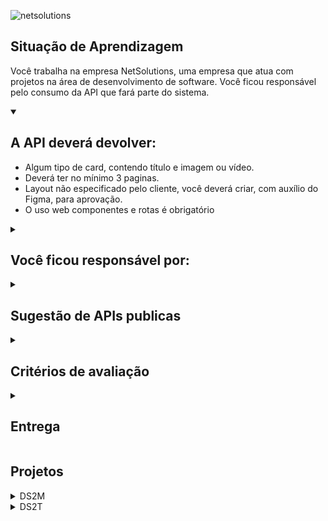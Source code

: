 
![netsolutions](https://user-images.githubusercontent.com/42476943/236190098-91455210-eb6c-4efc-bd19-3dcb7618adc3.png)

## Situação de Aprendizagem

Você trabalha na empresa NetSolutions, uma empresa que atua com projetos na área de
desenvolvimento de software. Você ficou responsável pelo consumo da API que fará parte do
sistema.

<details open>
<summary><h2>A API deverá devolver:</h2></summary>

- Algum tipo de card, contendo título e imagem ou vídeo.
- Deverá ter no mínimo 3 paginas.
- Layout não especificado pelo cliente, você deverá criar, com auxílio do Figma, para aprovação.
- O uso web componentes e rotas é obrigatório

</details>

<details>
<summary><h2>Você ficou responsável por:</h2></summary>

1. Estudar a documentação da API.
2. Consumir a API.
3. Criar os componentes
4. Criar as páginas
5. Criar as rotas
</details>

<details>
<summary><h2>Sugestão de APIs publicas</h2></summary>

- https://swapi.co/
- https://developer.marvel.com/
- https://pokeapi.co/
- http://www.omdbapi.com/
- https://rawg.io/apidocs
- https://developer.github.com/v3/
- https://developers.themoviedb.org/3
- https://api.vagalume.com.br/
- https://lyricsovh.docs.apiary.io/
- https://jikan.docs.apiary.io/
- https://pixabay.com/api/docs/
- https://www.tvmaze.com/api
- https://superheroapi.com/

> 💡 Poderá ser utilizada outra API desde que seja aprovada.
</details>

<details>
<summary><h2>Critérios de avaliação</h2></summary>

- [ ]  Documentou problemas, se encontrado, para futuras consultas?
- [ ]  Foi criado o layout no figma?
- [ ]  A página foi construída seguindo o planejado no Figma?
- [ ]  A página funciona em dispositivos diferentes?
- [ ]  Foi consumida a API escolhida?
- [ ]  Foi criado web componentes?
- [ ]  Foi criado um padrão de roteamente para as paginas?
- [ ]  As funções foram criadas seguindo à boa prática de responsabilidade única?
- [ ]  Quando possível, foi criado funções puras?
- [ ]  O projeto está publicado?
- [ ]  Foi criado o arquivo README.md?

</details>

<details>
<summary><h2>Entrega</h2></summary>

- Crie uma pasta com seu nome dentro da pasta projetos e faça um pull request
- Data: 04/05/23
- Horário: 11:30

</details>

## Projetos
<details>
<summary>DS2M</summary>

  | Nome | API | Projeto |
  |---|---|---|
  |[Fernando Leonid](https://github.com/fernandoleonid) | [ViaCEP](https://viacep.com.br/) | [Cadastro](https://github.com/fernandoleonid/consumo-api-js/tree/main/01-viacep) |
  |[Felipe Florencio](https://github.com/FelipeFlorencio9) | [Pixabay](https://pixabay.com/api/docs/) | [Pixabay API Consumer](https://github.com/FelipeFlorencio9/pixabay-api#readme) |
  |[Gustavo Henrique](https://github.com/GustavoHenriqueProjects) | [TheSpaceDevs](https://ll.thespacedevs.com/docs/) | [TheSpaceDevs API Consumer](https://github.com/GustavoHenriqueProjects/The-Space-FrontEnd)|
  [Caio Palermo](https://github.com/HasegawaTaizou) | [Vagalume](https://api.vagalume.com.br/) | [Songsphere](https://github.com/HasegawaTaizou/SongSphere#readme) |
  |[Cleiton Cruz](https://github.com/cotilen) | [PokeApi](https://pokeapi.co/) | [GottaCatch](https://github.com/Cotilen/Gotta_Catch-Em_All) |
  |[Camila Pinheiro](https://github.com/camilapinh3iro) | [Systeme-Solaire](https://api.le-systeme-solaire.net/en/) | [Solar System](https://github.com/camilapinh3iro/solar_system#readme) |
  |[Eduardo Ribeiro](https://github.com/Rib3r0) | [jikan](https://docs.api.jikan.moe/) | [jojo](https://github.com/Rib3r0/jojo-api-publica) |
  | [Bianca Duarte] (https://rickandmortyapi.com/) | [The Rick and Mort API] (https://rickandmortyapi.com/) |  [ricky and morty](https://github.com/biiaduartez/API-project.git) |

</details>

<details>
<summary>DS2T</summary>

  | Nome | API | Projeto |
  |---|---|---|
  |[Fernando Leonid](https://github.com/fernandoleonid) | [ViaCEP](https://viacep.com.br/) | [Cadastro](https://github.com/fernandoleonid/consumo-api-js/tree/main/01-viacep) |
  |[Bianca Leao](https://github.com/fernandoleonid) | [OMDBAPI](http://www.omdbapi.com/) | [Bibisflix](https://github.com/leaobia/netflix) |
  |[Thiago Freitas](https://github.com/Thiago1223) | [NARUTOAPI](https://www.narutodb.xyz/) | [Naruto](https://github.com/Thiago1223/naruto-api) |
  |[Matheus Reis](https://github.com/matheusalves099) | [BALLDONTLIE](https://app.balldontlie.io/) | [NBA Info](https://github.com/MatheusAlves099/nba_info_api) |
  |[Mateus Alves da Silva](https://github.com/fernandoleonid) | [EldenRingAPI](https://docs.eldenring.fanapis.com/docs/) | [EldenRing](https://github.com/MateusAlves595/Elden-Ring) |
  |[Artur Alves](https://github.com/ArturAlvess) | [PokeAPI](https://pokeapi.co/) | [PokeInfo](https://github.com/ArturAlvess/pokeinfo-webcomponent) |
  |[Millena Ferreira](https://github.com/MillenaFerreira) | [HarryPotterAPI](https://hp-api.onrender.com/) | [Hogwarts](https://the-world-of-harry-potter.vercel.app/) |
  |[Muryllo Vieira](https://github.com/muryllovieira) | [ValorantAPI](https://dash.valorant-api.com/) | [Valorant](https://valorant-api-senai.netlify.app/) |
  |[Caroline Portela](https://github.com/carolineportela) | [OverwatchAPI](https://overfast-api.tekrop.fr/#tag/Heroes/operation/list_heroes_heroes_get) | [Overwatch](https://overwatch-pink.vercel.app) |
  |[Claudio Sousa](https://github.com/ClaudioSousa44) | [TheMovieDataBase](https://developers.themoviedb.org/3/getting-started/introduction) | [PopCornRoom](https://github.com/ClaudioSousa44/PopCornRoom) |
  |[Luiz Gustavo](https://github.com/luyz-gusta) | [ValorantAPI](https://dash.valorant-api.com/) | [Valorant Web](https://valorant-web-ten.vercel.app) |
  |[Alexssandro Gomes](https://github.com/AlexssandroSilvaGomes) | [DnDAPI](https://www.dnd5eapi.co/) | [Dungeons&Dragons](https://dungeonanddragons.netlify.app/) |
  |[Yasmin Gonçalves](https://github.com/yasmingcv) | [OpenWeather](https://openweathermap.org/api) | [WeatherNow](https://weather-now-delta.vercel.app/) |
  |[Julia Soares](https://github.com/Xul14) | [Bob'b Burger API](https://www.bobsburgersapi.com/) | [Bob' Burger](https://bobs-burger-api.vercel.app/) |
  |[André Luiz](https://github.com/andreluisconstantino) | [Dog API](https://dog.ceo/dog-api/) | [Random Dogs](https://random-dogs-rho.vercel.app) |
</details>
